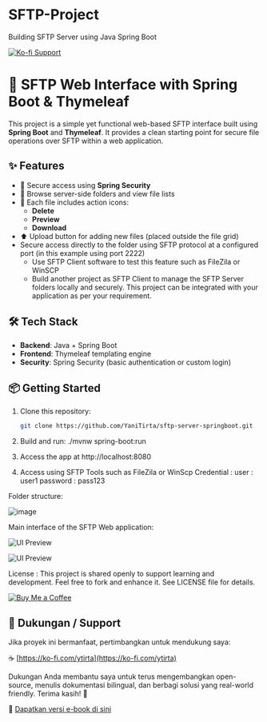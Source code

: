 # SFTP-Project
Building SFTP Server using Java Spring Boot

[![Ko-fi Support](https://img.shields.io/badge/☕%20Buy%20me%20a%20coffee-ytirta-orange?logo=ko-fi&style=flat)](https://ko-fi.com/ytirta)


# 📁 SFTP Web Interface with Spring Boot & Thymeleaf

This project is a simple yet functional web-based SFTP interface built using **Spring Boot** and **Thymeleaf**. It provides a clean starting point for secure file operations over SFTP within a web application.

## ✨ Features

- 🔐 Secure access using **Spring Security**
- 📂 Browse server-side folders and view file lists
- 📄 Each file includes action icons:
  - **Delete**
  - **Preview**
  - **Download**
- ⬆️ Upload button for adding new files (placed outside the file grid)
- Secure access directly to the folder using SFTP protocol at a configured port (in this example using port 2222)
  - Use SFTP Client software to test this feature such as FileZila or WinSCP
  - Build another project as SFTP Client to manage the SFTP Server folders locally and securely. This project can be integrated with your application as per your requirement.

## 🛠️ Tech Stack

- **Backend**: Java + Spring Boot
- **Frontend**: Thymeleaf templating engine
- **Security**: Spring Security (basic authentication or custom login)

## 📦 Getting Started

1. Clone this repository:

   ```bash
   git clone https://github.com/YaniTirta/sftp-server-springboot.git

2. Build and run:
   ./mvnw spring-boot:run
   
3. Access the app at http://localhost:8080
4. Access using SFTP Tools such as FileZila or WinScp
   Credential :
     user      : user1
     password  : pass123

Folder structure: 

![image](https://github.com/user-attachments/assets/ce821bd3-4d94-44a5-b34d-3c40d39a849e)

Main interface of the SFTP Web application:

![UI Preview](screenshot/login-screen.png)

![UI Preview](screenshot/main-interface.png)


License :
This project is shared openly to support learning and development. Feel free to fork and enhance it. See LICENSE file for details.


[![Buy Me a Coffee](https://img.shields.io/badge/Buy%20Me%20a%20Coffee-%E2%98%95-blue?logo=buy-me-a-coffee&style=flat)](https://buymeacoffee.com/ytirta)

## 🙌 Dukungan / Support

Jika proyek ini bermanfaat, pertimbangkan untuk mendukung saya:

☕ [https://ko-fi.com/ytirta](https://ko-fi.com/ytirta)

Dukungan Anda membantu saya untuk terus mengembangkan open-source, menulis dokumentasi bilingual, dan berbagi solusi yang real-world friendly. Terima kasih! 🙏

📘 [Dapatkan versi e-book di sini](https://lynk.id/ytirta/o1054g1w0ypq)


